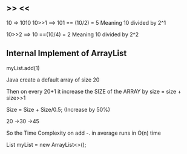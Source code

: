 ## >> <<

10 => 1010
10>>1  ==> 101 == (10/2) = 5
Meaning 10 divided by 2^1 

10>>2 ==> 10 ==(10/4) = 2
Meaning 10 divided by 2^2


## Internal Implement of ArrayList

myList.add(1)

Java create a default array of size 20

Then on every 20+1 it increase the SIZE of the ARRAY by size = size + size>>1

Size = Size + Size/0.5;  (Increase by 50%)

20 ->30 ->45

So the Time Complexity on add -. in average runs in O(n) time

List<Integer> myList = new ArrayList<>();
